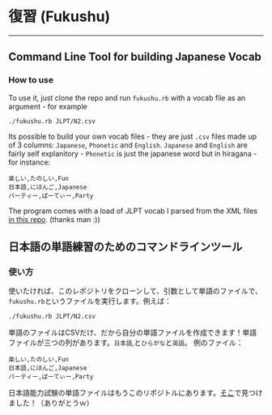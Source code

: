 # 復習 (Fukushu)

-----

## Command Line Tool for building Japanese Vocab

### How to use

To use it, just clone the repo and run `fukushu.rb` with a vocab file as an argument - for example

`./fukushu.rb JLPT/N2.csv`

Its possible to build your own vocab files - they are just `.csv` files made up of 3 columns: `Japanese`, `Phonetic` and `English`. `Japanese` and `English` are fairly self explanitory - `Phonetic` is just the japanese word but in hiragana - for instance:

```
楽しい,たのしい,Fun
日本語,にほんご,Japanese
パーティー,ぱーてぃー,Party
```

The program comes with a load of JLPT vocab I parsed from the XML files [in this repo]. (thanks man :))


## 日本語の単語練習のためのコマンドラインツール

### 使い方

使いたければ、このレポジトリをクローンして、引数として単語のファイルで、`fukushu.rb`というファイルを実行します。例えば：

`./fukushu.rb JLPT/N2.csv`

単語のファイルはCSVだけ、だから自分の単語ファイルを作成できます！単語ファイルが三つの列があります。`日本語`,と`ひらがな`と`英語`。
例のファイル：


```
楽しい,たのしい,Fun
日本語,にほんご,Japanese
パーティー,ぱーてぃー,Party
```

日本語能力試験の単語ファイルはもうこのリポジトルにあります。[そこ]で見つけました！（ありがとうｗ）

[in this repo]: https://github.com/tfreedman/JLPT-Flashcards
[そこ]: https://github.com/tfreedman/JLPT-Flashcards

